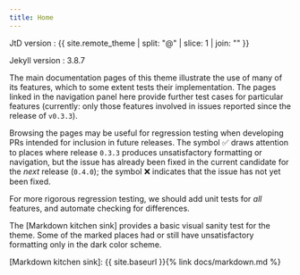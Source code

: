```yaml
---
title: Home
---
```


JtD version
: {{ site.remote_theme | split: "@" | slice: 1 | join: "" }}

Jekyll version
: 3.8.7

The main documentation pages of this theme illustrate the use of many of its features,
which to some extent tests their implementation.
The pages linked in the navigation panel here provide further test cases
for particular features
(currently: only those features involved in issues reported since the release of `v0.3.3`).

Browsing the pages may be useful for regression testing when developing PRs
intended for inclusion in future releases.
The symbol ✅ draws attention to places where release `0.3.3`
produces unsatisfactory formatting or navigation,
but the issue has already been fixed in the current candidate for the _next_ release (`0.4.0`);
the symbol ❌ indicates that the issue has not yet been fixed.

For more rigorous regression testing, we should add unit tests for _all_ features,
and automate checking for differences.
 
The [Markdown kitchen sink] provides a basic visual sanity test
for the theme.
Some of the marked places had or still have unsatisfactory formatting
only in the dark color scheme.

[Markdown kitchen sink]: {{ site.baseurl }}{% link docs/markdown.md %}
